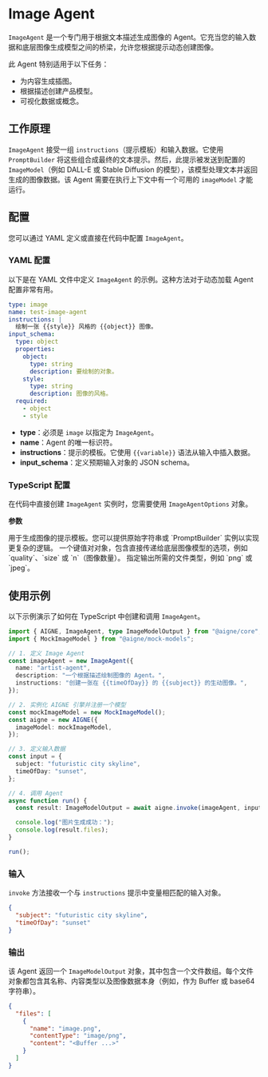 # Image Agent

`ImageAgent` 是一个专门用于根据文本描述生成图像的 Agent。它充当您的输入数据和底层图像生成模型之间的桥梁，允许您根据提示动态创建图像。

此 Agent 特别适用于以下任务：
- 为内容生成插图。
- 根据描述创建产品模型。
- 可视化数据或概念。

## 工作原理

`ImageAgent` 接受一组 `instructions`（提示模板）和输入数据。它使用 `PromptBuilder` 将这些组合成最终的文本提示。然后，此提示被发送到配置的 `ImageModel`（例如 DALL-E 或 Stable Diffusion 的模型），该模型处理文本并返回生成的图像数据。该 Agent 需要在执行上下文中有一个可用的 `imageModel` 才能运行。

## 配置

您可以通过 YAML 定义或直接在代码中配置 `ImageAgent`。

### YAML 配置

以下是在 YAML 文件中定义 `ImageAgent` 的示例。这种方法对于动态加载 Agent 配置非常有用。

```yaml test-image-agent.yaml icon=mdi:file-yaml
type: image
name: test-image-agent
instructions: |
  绘制一张 {{style}} 风格的 {{object}} 图像。
input_schema:
  type: object
  properties:
    object:
      type: string
      description: 要绘制的对象。
    style:
      type: string
      description: 图像的风格。
  required:
    - object
    - style
```

- **type**：必须是 `image` 以指定为 `ImageAgent`。
- **name**：Agent 的唯一标识符。
- **instructions**：提示的模板。它使用 `{{variable}}` 语法从输入中插入数据。
- **input_schema**：定义预期输入对象的 JSON schema。

### TypeScript 配置

在代码中直接创建 `ImageAgent` 实例时，您需要使用 `ImageAgentOptions` 对象。

**参数**

<x-field-group>
  <x-field data-name="instructions" data-type="string | PromptBuilder" data-required="true">
    <x-field-desc markdown>用于生成图像的提示模板。您可以提供原始字符串或 `PromptBuilder` 实例以实现更复杂的逻辑。</x-field-desc>
  </x-field>
  <x-field data-name="modelOptions" data-type="Record<string, any>" data-required="false">
    <x-field-desc markdown>一个键值对对象，包含直接传递给底层图像模型的选项，例如 `quality`、`size` 或 `n`（图像数量）。</x-field-desc>
  </x-field>
  <x-field data-name="outputFileType" data-type="FileType" data-required="false">
    <x-field-desc markdown>指定输出所需的文件类型，例如 `png` 或 `jpeg`。</x-field-desc>
  </x-field>
</x-field-group>

## 使用示例

以下示例演示了如何在 TypeScript 中创建和调用 `ImageAgent`。

```typescript ImageAgent Example icon=logos:typescript
import { AIGNE, ImageAgent, type ImageModelOutput } from "@aigne/core";
import { MockImageModel } from "@aigne/mock-models";

// 1. 定义 Image Agent
const imageAgent = new ImageAgent({
  name: "artist-agent",
  description: "一个根据描述绘制图像的 Agent。",
  instructions: "创建一张在 {{timeOfDay}} 的 {{subject}} 的生动图像。",
});

// 2. 实例化 AIGNE 引擎并注册一个模型
const mockImageModel = new MockImageModel();
const aigne = new AIGNE({
  imageModel: mockImageModel,
});

// 3. 定义输入数据
const input = {
  subject: "futuristic city skyline",
  timeOfDay: "sunset",
};

// 4. 调用 Agent
async function run() {
  const result: ImageModelOutput = await aigne.invoke(imageAgent, input);

  console.log("图片生成成功：");
  console.log(result.files);
}

run();

```

### 输入

`invoke` 方法接收一个与 `instructions` 提示中变量相匹配的输入对象。

```json Input icon=mdi:code-json
{
  "subject": "futuristic city skyline",
  "timeOfDay": "sunset"
}
```

### 输出

该 Agent 返回一个 `ImageModelOutput` 对象，其中包含一个文件数组。每个文件对象都包含其名称、内容类型以及图像数据本身（例如，作为 Buffer 或 base64 字符串）。

```json Example Response icon=mdi:code-json
{
  "files": [
    {
      "name": "image.png",
      "contentType": "image/png",
      "content": "<Buffer ...>"
    }
  ]
}
```